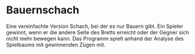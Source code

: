 # Bauernschach
Eine vereinfachte Version Schach, bei der es nur Bauern gibt. Ein Spieler gewinnt, wenn er die andere Seite des Bretts erreicht oder der Gegner sich nicht mehr bewegen kann. Das Programm spielt anhand der Analyse des Spielbaums mit gewinnenden Zügen mit.
